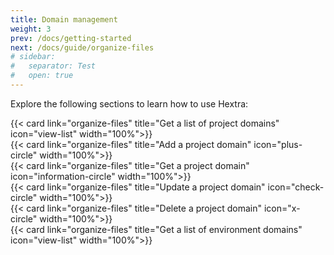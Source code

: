```yaml
---
title: Domain management
weight: 3
prev: /docs/getting-started
next: /docs/guide/organize-files
# sidebar:
#   separator: Test
#   open: true
---
```


Explore the following sections to learn how to use Hextra:

<!--more-->

<div class="hx-mt-4">
{{< card link="organize-files" title="Get a list of project domains" icon="view-list" width="100%">}}
</div>

<div class="hx-mt-4">
{{< card link="organize-files" title="Add a project domain" icon="plus-circle" width="100%">}}
</div>

<div class="hx-mt-4">
{{< card link="organize-files" title="Get a project domain" icon="information-circle" width="100%">}}
</div>

<div class="hx-mt-4">
{{< card link="organize-files" title="Update a project domain" icon="check-circle" width="100%">}}
</div>

<div class="hx-mt-4">
{{< card link="organize-files" title="Delete a project domain" icon="x-circle" width="100%">}}
</div>

<div class="hx-mt-4">
{{< card link="organize-files" title="Get a list of environment domains" icon="view-list" width="100%">}}
</div>